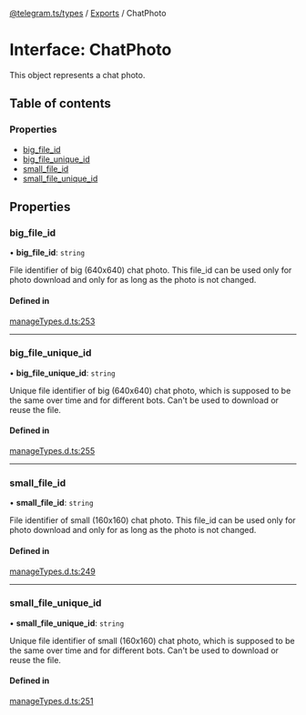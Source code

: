 [@telegram.ts/types](../README.md) / [Exports](../modules.md) / ChatPhoto

# Interface: ChatPhoto

This object represents a chat photo.

## Table of contents

### Properties

- [big\_file\_id](ChatPhoto.md#big_file_id)
- [big\_file\_unique\_id](ChatPhoto.md#big_file_unique_id)
- [small\_file\_id](ChatPhoto.md#small_file_id)
- [small\_file\_unique\_id](ChatPhoto.md#small_file_unique_id)

## Properties

### big\_file\_id

• **big\_file\_id**: `string`

File identifier of big (640x640) chat photo. This file_id can be used only for photo download and only for as long as the photo is not changed.

#### Defined in

[manageTypes.d.ts:253](https://github.com/telegramsjs/types/blob/d08200f/src/manageTypes.d.ts#L253)

___

### big\_file\_unique\_id

• **big\_file\_unique\_id**: `string`

Unique file identifier of big (640x640) chat photo, which is supposed to be the same over time and for different bots. Can't be used to download or reuse the file.

#### Defined in

[manageTypes.d.ts:255](https://github.com/telegramsjs/types/blob/d08200f/src/manageTypes.d.ts#L255)

___

### small\_file\_id

• **small\_file\_id**: `string`

File identifier of small (160x160) chat photo. This file_id can be used only for photo download and only for as long as the photo is not changed.

#### Defined in

[manageTypes.d.ts:249](https://github.com/telegramsjs/types/blob/d08200f/src/manageTypes.d.ts#L249)

___

### small\_file\_unique\_id

• **small\_file\_unique\_id**: `string`

Unique file identifier of small (160x160) chat photo, which is supposed to be the same over time and for different bots. Can't be used to download or reuse the file.

#### Defined in

[manageTypes.d.ts:251](https://github.com/telegramsjs/types/blob/d08200f/src/manageTypes.d.ts#L251)
